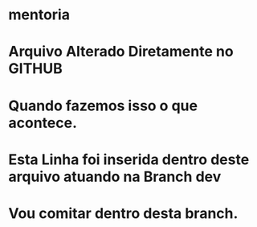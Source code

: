 # mentoria

# Arquivo Alterado Diretamente no GITHUB

# Quando fazemos isso o que acontece.

# Esta Linha foi inserida dentro deste arquivo atuando na Branch dev

# Vou comitar dentro desta branch.
